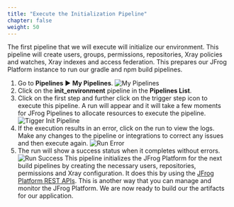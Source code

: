 ```yaml
---
title: "Execute the Initialization Pipeline"
chapter: false
weight: 50
---
```

The first pipeline that we will execute will initialize our environment. This pipeline will create users, groups, permissions, repositories, Xray policies and watches, Xray indexes and access federation. This prepares our JFrog Platform instance to run our gradle and npm build pipelines.

1. Go to **Pipelines** ► **My Pipelines**.
![My Pipelines](/images/MyPipelinesFinal.png)
2. Click on the **init_environment** pipeline in the **Pipelines List**.
3. Click on the first step and further click on the trigger step icon to execute this pipeline. A run will appear and it will take a few moments for JFrog Pipelines to allocate resources to execute the pipeline.
![Tigger Init Pipeline](/images/TriggerInitPipeline.png)
4. If the execution results in an error, click on the run to view the logs. Make any changes to the pipeline or integrations to correct any issues and then execute again.
![Run Error](/images/RunError.png)
5. The run will show a success status when it completes without errors.
![Run Success](/images/RunSuccess.png)
This pipeline initializes the JFrog Platform for the next build pipelines by creating the necessary users, repositories, permissions and Xray configuration. It does this by using the [JFrog Platform REST APIs](https://www.jfrog.com/confluence/display/JFROG/REST+API). This is another way that you can manage and monitor the JFrog Platform. We are now ready to build our the artifacts for our application.



